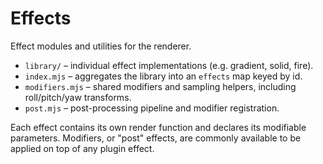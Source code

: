 # Effects

Effect modules and utilities for the renderer.

- `library/` – individual effect implementations (e.g. gradient, solid, fire).
- `index.mjs` – aggregates the library into an `effects` map keyed by id.
- `modifiers.mjs` – shared modifiers and sampling helpers, including roll/pitch/yaw transforms.
- `post.mjs` – post-processing pipeline and modifier registration.

Each effect contains its own render function and declares its modifiable parameters. 
Modifiers, or "post" effects, are commonly available to be applied on top of any plugin effect.
